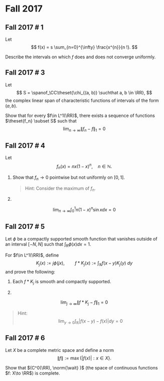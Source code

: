 # Fall 2017

## Fall 2017 # 1
Let 
$$
f(x) = s \sum_{n=0}^{\infty} \frac{x^{n}}{n !}.
$$

Describe the intervals on which $f$ does and does not converge uniformly.


## Fall 2017 # 3
Let 
$$
S = \spanof_\CC\theset{\chi_{(a, b)} \suchthat a, b \in \RR},
$$
the complex linear span of characteristic functions of intervals of the form $(a, b)$.

Show that for every $f\in L^1(\RR)$, there exists a sequence of functions $\theset{f_n} \subset S$ such that 
$$
\lim _{n \rightarrow \infty}\left\|f_{n}-f\right\|_{1}=0
$$

## Fall 2017 # 4
Let
$$
f_{n}(x)=n x(1-x)^{n}, \quad n \in \mathbb{N}.
$$

1. Show that $f_n \to 0$ pointwise but not uniformly on $[0, 1]$.
    
    > Hint: Consider the maximum of $f_n$.

2. 
$$
\lim _{n \rightarrow \infty} \int_{0}^{1} n(1-x)^{n} \sin x d x=0
$$

## Fall 2017 # 5
Let $\phi$ be a compactly supported smooth function that vanishes outside of an interval $[-N, N]$ such that $\int_{\mathrm{R}} \phi(x) d x=1$.

For $f\in L^1(\RR)$, define
$$
K_{j}(x):=j \phi(j x), \quad \quad f \ast K_{j}(x):=\int_{\mathbb{R}} f(x-y) K_{j}(y) ~d y
$$
and prove the following:

1. Each $f\ast K_j$ is smooth and compactly supported.

2. 
$$
\lim _{j \rightarrow \infty}\left\|f * K_{j}-f\right\|_{1}=0
$$

> Hint:
$$
\lim _{y \rightarrow 0} \int_{\mathbb{R}}|f(x-y)-f(x)| d y=0
$$


## Fall 2017 # 6
Let $X$ be a complete metric space and define a norm
$$
\|f\|:=\max \{|f(x)|: x \in X\}.
$$

Show that $(C^0(\RR), \norm{\wait} )$ (the space of continuous functions $f: X\to \RR$) is complete.

